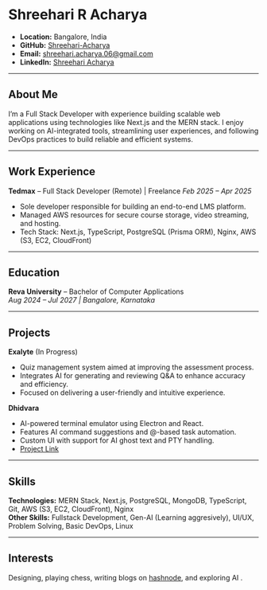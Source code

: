 # Shreehari R Acharya

- **Location:** Bangalore, India
- **GitHub:** [Shreehari-Acharya](https://github.com/Shreehari-Acharya)
- **Email:** shreehari.acharya.06@gmail.com
- **LinkedIn:** [Shreehari Acharya](https://www.linkedin.com/in/shreehari-acharya/)

---

## About Me

I’m a Full Stack Developer with experience building scalable web applications using technologies like Next.js and the MERN stack. I enjoy working on AI-integrated tools, streamlining user experiences, and following DevOps practices to build reliable and efficient systems.

---

## Work Experience

**Tedmax** – Full Stack Developer (Remote) | Freelance
_Feb 2025 – Apr 2025_  
- Sole developer responsible for building an end-to-end LMS platform.  
- Managed AWS resources for secure course storage, video streaming, and hosting.  
- Tech Stack: Next.js, TypeScript, PostgreSQL (Prisma ORM), Nginx, AWS (S3, EC2, CloudFront)

---

## Education

**Reva University** – Bachelor of Computer Applications  
_Aug 2024 – Jul 2027 | Bangalore, Karnataka_  

---

## Projects

**Exalyte** (In Progress)  
- Quiz management system aimed at improving the assessment process.  
- Integrates AI for generating and reviewing Q&A to enhance accuracy and efficiency.  
- Focused on delivering a user-friendly and intuitive experience.

**Dhidvara**  
- AI-powered terminal emulator using Electron and React.  
- Features AI command suggestions and @-based task automation.  
- Custom UI with support for AI ghost text and PTY handling.  
- [Project Link](https://dhidvara.vercel.app/)

---

## Skills

**Technologies:** MERN Stack, Next.js, PostgreSQL, MongoDB, TypeScript, Git, AWS (S3, EC2, CloudFront), Nginx  
**Other Skills:** Fullstack Development, Gen-AI (Learning aggresively), UI/UX, Problem Solving, Basic DevOps, Linux

---

## Interests

Designing, playing chess, writing blogs on [hashnode](https://shreehari-06.hashnode.dev/), and exploring AI .



